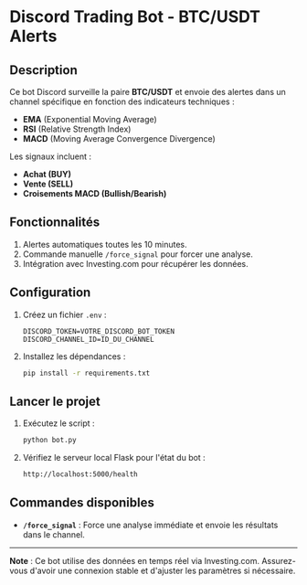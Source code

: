 # Discord Trading Bot - BTC/USDT Alerts

## Description

Ce bot Discord surveille la paire **BTC/USDT** et envoie des alertes dans un channel spécifique en fonction des indicateurs techniques :

- **EMA** (Exponential Moving Average)
- **RSI** (Relative Strength Index)
- **MACD** (Moving Average Convergence Divergence)

Les signaux incluent :

- **Achat (BUY)**
- **Vente (SELL)**
- **Croisements MACD (Bullish/Bearish)**

## Fonctionnalités

1. Alertes automatiques toutes les 10 minutes.
2. Commande manuelle `/force_signal` pour forcer une analyse.
3. Intégration avec Investing.com pour récupérer les données.

## Configuration

1. Créez un fichier `.env` :

   ```plaintext
   DISCORD_TOKEN=VOTRE_DISCORD_BOT_TOKEN
   DISCORD_CHANNEL_ID=ID_DU_CHANNEL
   ```

2. Installez les dépendances :
   ```bash
   pip install -r requirements.txt
   ```

## Lancer le projet

1. Exécutez le script :

   ```bash
   python bot.py
   ```

2. Vérifiez le serveur local Flask pour l'état du bot :
   ```bash
   http://localhost:5000/health
   ```

## Commandes disponibles

- **`/force_signal`** : Force une analyse immédiate et envoie les résultats dans le channel.

---

**Note** : Ce bot utilise des données en temps réel via Investing.com. Assurez-vous d'avoir une connexion stable et d'ajuster les paramètres si nécessaire.
